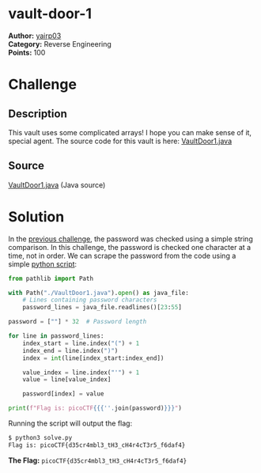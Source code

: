 # vault-door-1

**Author:** [yairp03](https://github.com/yairp03)  
**Category:** Reverse Engineering  
**Points:** 100

# Challenge

## Description

This vault uses some complicated arrays! I hope you can make sense of it, special agent. The source code for this vault is here: [VaultDoor1.java](./VaultDoor1.java)

## Source

[VaultDoor1.java](./VaultDoor1.java) (Java source)

# Solution

In the [previous challenge](../vault-door-training/README.md), the password was checked using a simple string comparison. In this challenge, the password is checked one character at a time, not in order. We can scrape the password from the code using a simple [python script](./solve.py):

```python
from pathlib import Path

with Path("./VaultDoor1.java").open() as java_file:
    # Lines containing password characters
    password_lines = java_file.readlines()[23:55]

password = [""] * 32  # Password length

for line in password_lines:
    index_start = line.index("(") + 1
    index_end = line.index(")")
    index = int(line[index_start:index_end])

    value_index = line.index("'") + 1
    value = line[value_index]

    password[index] = value

print(f"Flag is: picoCTF{{{''.join(password)}}}")
```

Running the script will output the flag:

```bash
$ python3 solve.py
Flag is: picoCTF{d35cr4mbl3_tH3_cH4r4cT3r5_f6daf4}
```

**The Flag:** `picoCTF{d35cr4mbl3_tH3_cH4r4cT3r5_f6daf4}`
